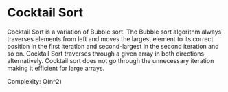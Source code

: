 # Cocktail Sort
Cocktail Sort is a variation of Bubble sort. The Bubble sort algorithm always traverses elements from left and moves the largest element to its correct position in the first iteration and second-largest in the second iteration and so on. Cocktail Sort traverses through a given array in both directions alternatively. Cocktail sort does not go through the unnecessary iteration making it efficient for large arrays.

Complexity: O(n^2)